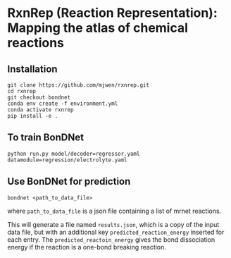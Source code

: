 # RxnRep (Reaction Representation): Mapping the atlas of chemical reactions


## Installation 

```shell
git clone https://github.com/mjwen/rxnrep.git
cd rxnrep
git checkout bondnet 
conda env create -f environment.yml
conda activate rxnrep
pip install -e . 
```

## To train BonDNet

```shell 
python run.py model/decoder=regressor.yaml datamodule=regression/electrolyte.yaml
```


## Use BonDNet for prediction 

```shell
bondnet <path_to_data_file> 
```

where `path_to_data_file` is a json file containing a list of mrnet reactions. 


This will generate a file named `results.json`, which is a copy of the input data file, 
but with an additional key `predicted_reaction_energy` inserted for each entry. The 
`predicted_reactoin_energy` gives the bond dissociation energy if the reaction is 
a one-bond breaking reaction.
